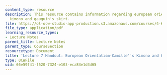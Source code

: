 ```yaml
---
content_type: resource
description: This resource contains information regarding european orientalism-camille's
  kimono and gauguin's skirt.
file: https://ol-ocw-studio-app-production.s3.amazonaws.com/courses/4-602-modern-art-and-mass-culture-spring-2012/66e59f41f5207324e103eca84e1d4d65_MIT4_602S12_lec07.pdf
file_type: application/pdf
learning_resource_types:
- Lecture Notes
parent_title: Lecture Notes
parent_type: CourseSection
resourcetype: Document
title: 'Lecture 7 Handout: European Orientalism-Camille''s Kimono and Gauguin''s Skirt'
type: OCWFile
uid: 66e59f41-f520-7324-e103-eca84e1d4d65
---
```

